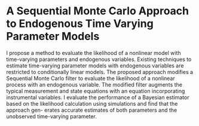 # A Sequential Monte Carlo Approach to Endogenous Time Varying Parameter Models

I propose a method to evaluate the likelihood of a nonlinear model with time-varying parameters and endogenous variables. Existing techniques to estimate time-varying parameter models with endogenous variables are restricted to conditionally linear models. The proposed approach modifies a Sequential Monte Carlo filter to evaluate the likelihood of a nonlinear process with an endogenous variable. The modified filter augments the typical measurement and state equations with an equation incorporating instrumental variables. I evaluate the performance of a Bayesian estimator based on the likelihood calculation using simulations and find that the approach gen- erates accurate estimates of both parameters and the unobserved time-varying parameter.
